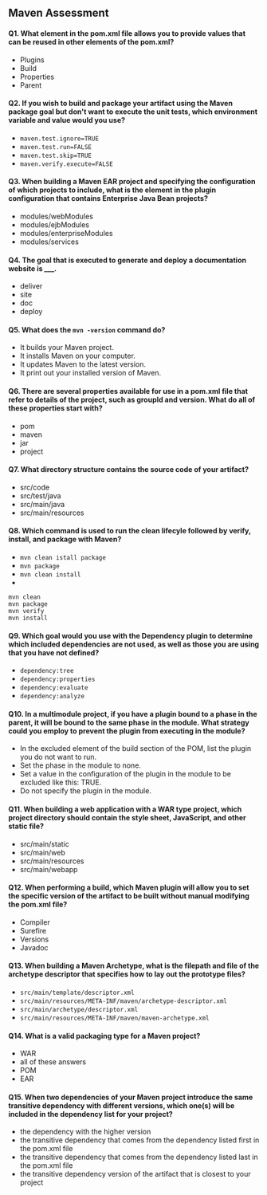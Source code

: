 Maven Assessment
-----------------

#### Q1. What element in the pom.xml file allows you to provide values that can be reused in other elements of the pom.xml?
- Plugins
- Build
- Properties
- Parent

#### Q2. If you wish to build and package your artifact using the Maven package goal but don't want to execute the unit tests, which environment variable and value would you use?
- `maven.test.ignore=TRUE`
- `maven.test.run=FALSE`
- `maven.test.skip=TRUE`
- `maven.verify.execute=FALSE`

#### Q3. When building a Maven EAR project and specifying the configuration of which projects to include, what is the element in the plugin configuration that contains Enterprise Java Bean projects?
- modules/webModules
- modules/ejbModules
- modules/enterpriseModules
- modules/services

#### Q4. The goal that is executed to generate and deploy a documentation website is ___.
- deliver
- site
- doc
- deploy

#### Q5. What does the `mvn -version` command do?
- It builds your Maven project.
- It installs Maven on your computer.
- It updates Maven to the latest version.
- It print out your installed version of Maven.

#### Q6. There are several properties available for use in a pom.xml file that refer to details of the project, such as groupId and version. What do all of these properties start with?
- pom
- maven
- jar
- project

#### Q7. What directory structure contains the source code of your artifact?
- src/code
- src/test/java
- src/main/java
- src/main/resources

#### Q8. Which command is used to run the clean lifecyle followed by verify, install, and package with Maven?
- `mvn clean istall package`
- `mvn package`
- `mvn clean install`
- 
```shell script
mvn clean
mvn package
mvn verify
mvn install
```

#### Q9. Which goal would you use with the Dependency plugin to determine which included dependencies are not used, as well as those you are using that you have not defined?
- `dependency:tree`
- `dependency:properties`
- `dependency:evaluate`
- `dependency:analyze`

#### Q10. In a multimodule project, if you have a plugin bound to a phase in the parent, it will be bound to the same phase in the module. What strategy could you employ to prevent the plugin from executing in the module?
- In the excluded element of the build section of the POM, list the plugin you do not want to run.
- Set the phase in the module to none.
- Set a value in the configuration of the plugin in the module to be excluded like this: TRUE.
- Do not specify the plugin in the module.

#### Q11. When building a web application with a WAR type project, which project directory should contain the style sheet, JavaScript, and other static file?
- src/main/static
- src/main/web
- src/main/resources
- src/main/webapp

#### Q12. When performing a build, which Maven plugin will allow you to set the specific version of the artifact to be built without manual modifying the pom.xml file?
- Compiler
- Surefire
- Versions
- Javadoc

#### Q13. When building a Maven Archetype, what is the filepath and file of the archetype descriptor that specifies how to lay out the prototype files?
- `src/main/template/descriptor.xml`
- `src/main/resources/META-INF/maven/archetype-descriptor.xml`
- `src/main/archetype/descriptor.xml`
- `src/main/resources/META-INF/maven/maven-archetype.xml`

#### Q14. What is a valid packaging type for a Maven project?
- WAR
- all of these answers
- POM
- EAR

#### Q15. When two dependencies of your Maven project introduce the same transitive dependency with different versions, which one(s) will be included in the dependency list for your project?
- the dependency with the higher version
- the transitive dependency that comes from the dependency listed first in the pom.xml file
- the transitive dependency that comes from the dependency listed last in the pom.xml file
- the transitive dependency version of the artifact that is closest to your project
